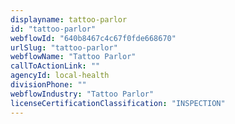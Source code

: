 ```yaml
---
displayname: tattoo-parlor
id: "tattoo-parlor"
webflowId: "640b8467c4c67f0fde668670"
urlSlug: "tattoo-parlor"
webflowName: "Tattoo Parlor"
callToActionLink: ""
agencyId: local-health
divisionPhone: ""
webflowIndustry: "Tattoo Parlor"
licenseCertificationClassification: "INSPECTION"
---
```

